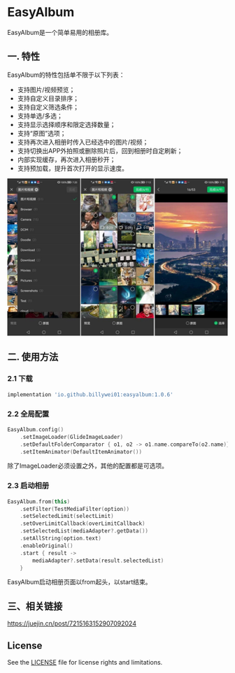 # EasyAlbum

EasyAlbum是一个简单易用的相册库。

## 一. 特性
EasyAlbum的特性包括单不限于以下列表：

- 支持图片/视频预览；
- 支持自定义目录排序；
- 支持自定义筛选条件；
- 支持单选/多选；
- 支持显示选择顺序和限定选择数量；
- 支持“原图”选项；
- 支持再次进入相册时传入已经选中的图片/视频；
- 支持切换出APP外拍照或删除照片后，回到相册时自定刷新；
- 内部实现缓存，再次进入相册秒开；
- 支持预加载，提升首次打开的显示速度。

![](images/easy_album_cn.jpg)

## 二. 使用方法

### 2.1 下载
```gradle
implementation 'io.github.billywei01:easyalbum:1.0.6'
```

### 2.2 全局配置

```kotlin
EasyAlbum.config()
    .setImageLoader(GlideImageLoader)
    .setDefaultFolderComparator { o1, o2 -> o1.name.compareTo(o2.name)}
    .setItemAnimator(DefaultItemAnimator())
```

除了ImageLoader必须设置之外，其他的配置都是可选项。


### 2.3 启动相册

```kotlin
EasyAlbum.from(this)
    .setFilter(TestMediaFilter(option))
    .setSelectedLimit(selectLimit)
    .setOverLimitCallback(overLimitCallback)
    .setSelectedList(mediaAdapter?.getData())
    .setAllString(option.text)
    .enableOriginal()
    .start { result ->
        mediaAdapter?.setData(result.selectedList)
    }
```

EasyAlbum启动相册页面以from起头，以start结束。

## 三、相关链接

https://juejin.cn/post/7215163152907092024


## License
See the [LICENSE](LICENSE) file for license rights and limitations.

